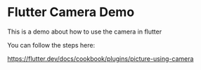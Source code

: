 # Flutter Camera Demo

This is a demo about how to use the camera in flutter

You can follow the steps here:

https://flutter.dev/docs/cookbook/plugins/picture-using-camera